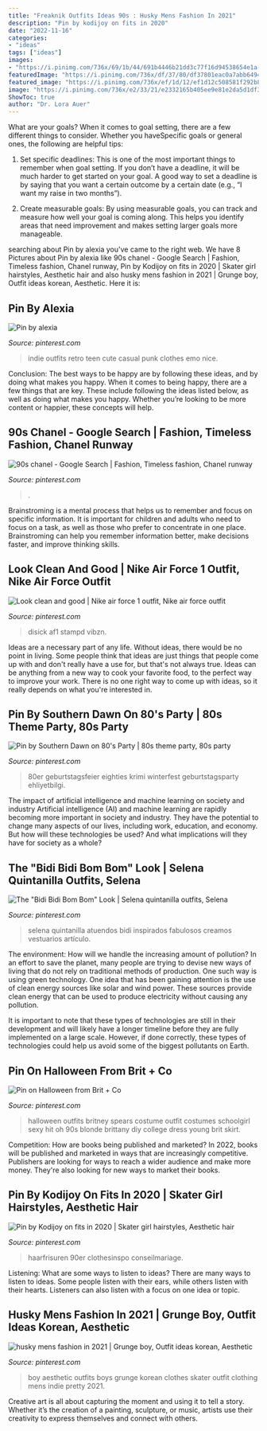 ```yaml
---
title: "Freaknik Outfits Ideas 90s : Husky Mens Fashion In 2021"
description: "Pin by kodijoy on fits in 2020"
date: "2022-11-16"
categories:
- "ideas"
tags: ["ideas"]
images:
- "https://i.pinimg.com/736x/69/1b/44/691b4446b21dd3c77f16d94538654e1a--skirt-outfits-day-outfits.jpg"
featuredImage: "https://i.pinimg.com/736x/df/37/80/df37801eac0a7abb649453fba0bec374.jpg"
featured_image: "https://i.pinimg.com/736x/ef/1d/12/ef1d12c508581f292b8fb418b12353b2.jpg"
image: "https://i.pinimg.com/736x/e2/33/21/e2332165b405ee9e81e2da5d1df34d92--halloween--halloween-diy.jpg"
ShowToc: true
author: "Dr. Lora Auer"
---
```



What are your goals?
When it comes to goal setting, there are a few different things to consider. Whether you haveSpecific goals or general ones, the following are helpful tips:
1. Set specific deadlines: This is one of the most important things to remember when goal setting. If you don’t have a deadline, it will be much harder to get started on your goal. A good way to set a deadline is by saying that you want a certain outcome by a certain date (e.g., “I want my raise in two months”).

2. Create measurable goals: By using measurable goals, you can track and measure how well your goal is coming along. This helps you identify areas that need improvement and makes setting larger goals more manageable.

	

		
searching about Pin by alexia you've came to the right web. We have 8 Pictures about Pin by alexia like 90s chanel - Google Search | Fashion, Timeless fashion, Chanel runway, Pin by Kodijoy on fits in 2020 | Skater girl hairstyles, Aesthetic hair and also husky mens fashion in 2021 | Grunge boy, Outfit ideas korean, Aesthetic. Here it is:
		
    
## Pin By Alexia

<img loading=lazy src="https://i.pinimg.com/736x/e9/07/07/e9070714b38ed75e7b3bc662b947f3a7.jpg" onerror="this.onerror=null;this.src='https://tse1.mm.bing.net/th?id=OIP.r8I3booi0VuXA243hmIhYwHaLT&amp;pid=15.1';" alt="Pin by alexia">

_Source: pinterest.com_

>indie outfits retro teen cute casual punk clothes emo nice. 

	

Conclusion: The best ways to be happy are by following these ideas, and by doing what makes you happy.
When it comes to being happy, there are a few things that are key. These include following the ideas listed below, as well as doing what makes you happy. Whether you’re looking to be more content or happier, these concepts will help.

    
## 90s Chanel - Google Search | Fashion, Timeless Fashion, Chanel Runway

<img loading=lazy src="https://i.pinimg.com/736x/44/48/b1/4448b12c9ed6f4543b3c8d1a2bd4df91.jpg" onerror="this.onerror=null;this.src='https://tse3.mm.bing.net/th?id=OIP.jXxv5OMztvCrKJSzU-j9XgHaJ4&amp;pid=15.1';" alt="90s chanel - Google Search | Fashion, Timeless fashion, Chanel runway">

_Source: pinterest.com_

>. 

	

Brainstroming is a mental process that helps us to remember and focus on specific information. It is important for children and adults who need to focus on a task, as well as those who prefer to concentrate in one place. Brainstroming can help you remember information better, make decisions faster, and improve thinking skills.

    
## Look Clean And Good | Nike Air Force 1 Outfit, Nike Air Force Outfit

<img loading=lazy src="https://i.pinimg.com/736x/21/67/4a/21674a2636404989a13a37409ba92de2.jpg" onerror="this.onerror=null;this.src='https://tse3.mm.bing.net/th?id=OIP.j_q4Wdao8YprwNw-d2ArDwHaOA&amp;pid=15.1';" alt="Look clean and good | Nike air force 1 outfit, Nike air force outfit">

_Source: pinterest.com_

>disick af1 stampd vibzn. 

	

Ideas are a necessary part of any life. Without ideas, there would be no point in living. Some people think that ideas are just things that people come up with and don't really have a use for, but that's not always true. Ideas can be anything from a new way to cook your favorite food, to the perfect way to improve your work. There is no one right way to come up with ideas, so it really depends on what you're interested in.

    
## Pin By Southern Dawn On 80&#039;s Party | 80s Theme Party, 80s Party

<img loading=lazy src="https://i.pinimg.com/736x/df/37/80/df37801eac0a7abb649453fba0bec374.jpg" onerror="this.onerror=null;this.src='https://tse2.mm.bing.net/th?id=OIP.bUjH5WTpGXEUDAhyvtCH7gHaJ3&amp;pid=15.1';" alt="Pin by Southern Dawn on 80&#039;s Party | 80s theme party, 80s party">

_Source: pinterest.com_

>80er geburtstagsfeier eighties krimi winterfest geburtstagsparty ehliyetbilgi. 

	

The impact of artificial intelligence and machine learning on society and industry
Artificial intelligence (AI) and machine learning are rapidly becoming more important in society and industry. They have the potential to change many aspects of our lives, including work, education, and economy. But how will these technologies be used? And what implications will they have for society as a whole?

    
## The &quot;Bidi Bidi Bom Bom&quot; Look | Selena Quintanilla Outfits, Selena

<img loading=lazy src="https://i.pinimg.com/736x/69/1b/44/691b4446b21dd3c77f16d94538654e1a--skirt-outfits-day-outfits.jpg" onerror="this.onerror=null;this.src='https://tse4.mm.bing.net/th?id=OIP.LHHh95vFq-ZOtbURz3cScwHaLH&amp;pid=15.1';" alt="The &quot;Bidi Bidi Bom Bom&quot; Look | Selena quintanilla outfits, Selena">

_Source: pinterest.com_

>selena quintanilla atuendos bidi inspirados fabulosos creamos vestuarios artículo. 

	

The environment: How will we handle the increasing amount of pollution?
In an effort to save the planet, many people are trying to devise new ways of living that do not rely on traditional methods of production. One such way is using green technology. 
One idea that has been gaining attention is the use of clean energy sources like solar and wind power. These sources provide clean energy that can be used to produce electricity without causing any pollution. 

It is important to note that these types of technologies are still in their development and will likely have a longer timeline before they are fully implemented on a large scale. However, if done correctly, these types of technologies could help us avoid some of the biggest pollutants on Earth.

    
## Pin On Halloween From Brit + Co

<img loading=lazy src="https://i.pinimg.com/736x/e2/33/21/e2332165b405ee9e81e2da5d1df34d92--halloween--halloween-diy.jpg" onerror="this.onerror=null;this.src='https://tse1.mm.bing.net/th?id=OIP.maftnYXohKDzD5WN3h4znAHaFh&amp;pid=15.1';" alt="Pin on Halloween from Brit + Co">

_Source: pinterest.com_

>halloween outfits britney spears costume outfit costumes schoolgirl sexy hit oh 90s blonde brittany diy college dress young brit skirt. 

	

Competition: How are books being published and marketed?
In 2022, books will be published and marketed in ways that are increasingly competitive. Publishers are looking for ways to reach a wider audience and make more money. They're also looking for new ways to market their books.

    
## Pin By Kodijoy On Fits In 2020 | Skater Girl Hairstyles, Aesthetic Hair

<img loading=lazy src="https://i.pinimg.com/736x/ef/1d/12/ef1d12c508581f292b8fb418b12353b2.jpg" onerror="this.onerror=null;this.src='https://tse2.mm.bing.net/th?id=OIP.z_dnmgNGsmOAddbNHXDM0AHaNK&amp;pid=15.1';" alt="Pin by Kodijoy on fits in 2020 | Skater girl hairstyles, Aesthetic hair">

_Source: pinterest.com_

>haarfrisuren 90er clothesinspo conseilmariage. 

	

Listening: What are some ways to listen to ideas?
There are many ways to listen to ideas. Some people listen with their ears, while others listen with their hearts. Listeners can also listen with a focus on one idea or topic.

    
## Husky Mens Fashion In 2021 | Grunge Boy, Outfit Ideas Korean, Aesthetic

<img loading=lazy src="https://i.pinimg.com/736x/13/33/7d/13337d5ad7db81050d3a259a274de3f0.jpg" onerror="this.onerror=null;this.src='https://tse1.mm.bing.net/th?id=OIP.Ht5GqWV1R0Pwmb24O6zQZAHaOU&amp;pid=15.1';" alt="husky mens fashion in 2021 | Grunge boy, Outfit ideas korean, Aesthetic">

_Source: pinterest.com_

>boy aesthetic outfits boys grunge korean clothes skater outfit clothing mens indie pretty 2021. 

	

Creative art is all about capturing the moment and using it to tell a story. Whether it’s the creation of a painting, sculpture, or music, artists use their creativity to express themselves and connect with others.

